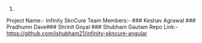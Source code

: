 1. 
Project Name:- Infinity SknCure
Team Members:- ### Keshav Agrawal ### Pradhumn Dave### Shrinit Goyal ### Shubham Gautam
Repo Link:-   https://github.com/ishubham21/infinity-skncure-angular
